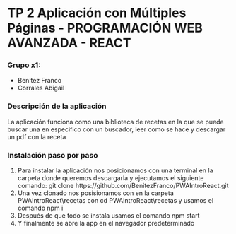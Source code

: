 <h1> TP 2 Aplicación con Múltiples Páginas - PROGRAMACIÓN WEB AVANZADA - REACT</h1>

<h3> Grupo x1: </h3>
<ul>
    <li> Benitez Franco
    <li> Corrales Abigail
</ul>

<h3> Descripción de la aplicación </h3>

La aplicación funciona como una biblioteca de recetas en la que se puede buscar una en especifico con un buscador, leer como se hace y descargar un pdf con la receta

<h3>Instalación paso por paso</h3>
<ol>
    <li>
    Para instalar la aplicación nos posicionamos con una terminal en la carpeta donde queremos descargarla y ejecutamos el siguiente comando:
    git clone https://github.com/BenitezFranco/PWAIntroReact.git
    </li>
    <li>
    Una vez clonado nos posisionamos con en la carpeta PWAIntroReact\recetas con cd PWAIntroReact\recetas y usamos el comando npm i
    </li>
    <li>
    Después de que todo se instala usamos el comando npm start
    </li>
    <li>
    Y finalmente se abre la app en el navegador predeterminado
    </li>
</ol>

